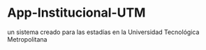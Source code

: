 # App-Institucional-UTM
un sistema creado para las estadías en la Universidad Tecnológica Metropolitana
